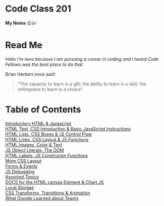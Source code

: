 
# Code Class 201
**My Notes** :wink::+1:

# Read Me
*Hello I'm here because I am pursuing a career in coding and I heard Code Fellows was the best place to do that.*  

Brian Herbert once said:  
> "The capacity to learn is a gift; the ability to learn is a skill; the willingness to learn is a choice"    
                                                                               

# Table of Contents

[Introductory HTML & Javascript](introduction.md)  
[HTML Text, CSS Introduction & Basic JavaScript Instructions](text-intro-basic.md)    
[HTML Lists, CSS Boxes & JS Control Flow](lists-boxes-control.md)  
[HTML Links, CSS Layout & JS Functions](links-layout-functions.md)  
[HTML Images, Color & Text](images-color-text.md)  
[JS Object Literals, The DOM](object-dom.md)  
[HTML Labels, JS Constructor Functions](labels-functions.md)  
[More CSS Layout](layout.md)  
[Forms & Events](forms-events.md)   
[JS Debugging](debug.md)    
[Assorted Topics](topics.md)  
[DOCS for the HTML canvas Element & Chart.JS](docs-canvas-element.md)  
[Local Storgae](storage.md)   
[CSS Transforms, Transitions & Animation](trans-animation.md)    
[What Google Learned about Teams](google-teams.md)    










